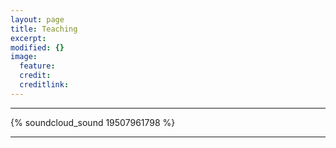 ```yaml
---
layout: page
title: Teaching
excerpt: 
modified: {} 
image:
  feature: 
  credit: 
  creditlink: 
---
```



---

{% soundcloud_sound 19507961798 %}

---



